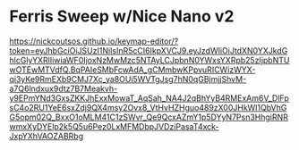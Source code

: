 # Ferris Sweep w/Nice Nano v2

https://nickcoutsos.github.io/keymap-editor/?token=eyJhbGciOiJSUzI1NiIsInR5cCI6IkpXVCJ9.eyJzdWIiOiJtdXN0YXJkdGhlcGlyYXRlIiwiaWF0IjoxNzMwMzc5NTAyLCJpbnN0YWxsYXRpb25zIjpbNTUwOTEwMTVdfQ.BqPAIeSMbFcwAdA_gCMmbwKPpvuRICWizWYX-qi3yKe9RmEXb9CMJ7Xc_ya8OUi5WVTgJsg7hN0qGBjmjjShvM-a7Q6lndxux9dtz7B7Meakvh-y9EPmYNd3GxsZKKJhExxMowaT_AqSah_NA4J2qBhYyB4RMExAm6V_DlFpsC4o2RU1YeE6sxZdj9QX4msy2Ovx8_VtHvHZHguo489zX00JHkWl1QbVhGG5opm02Q_BxxO1oMLM41C1zSWvr_Qe9QcxAZmY1p5DYyN7Psn3HhgiRNRwmxXyDYElp2k5Q5u6Pez0LxMFMDbpJVDziPasaT4xck-JxpYXhVAOZABRbg
